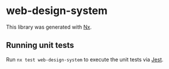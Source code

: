 # web-design-system

This library was generated with [Nx](https://nx.dev).

## Running unit tests

Run `nx test web-design-system` to execute the unit tests via [Jest](https://jestjs.io).
